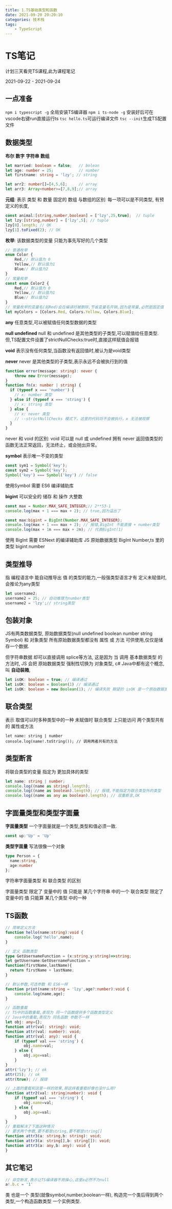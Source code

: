 ```yaml
---
title: 1.TS基础类型和函数
date: 2021-09-20 20:20:10
categories: 技术栈
tags: 
    - TypeScript
---
```


# TS笔记

计划三天看完TS课程,此为课程笔记

2021-09-22 - 2021-09-24


## 一点准备
`npm i typescript -g` 全局安装TS编译器
`npm i ts-node -g` 安装好后可在vscode右键run直接运行ts
`tsc hello.ts`可运行编译文件
`tsc --init`生成TS配置文件

## 数据类型

__布尔__ __数字__ __字符串__ __数组__
```ts
let married: boolean = false;   // bolean
let age: number = 25;           // number
let firstname: string = 'lzy'; // string

let arr2: number[]=[4,5,6];     // array
let arr3: Array<number>=[7,8,9];// array
```

__元组__: 表示 类型 和 数量 固定的 数组
与数组的区别: 每一项可以是不同类型, 有预定义的长度, 
```ts
const animal:[string,number,boolean] = ['lzy',25,true];  // tuple
let lzy:[string,number] = ['lzy',5]; // tuple
lzy[0].length; // OK
lzy[1].toFixed(2); // OK
```

__枚举__: 该数据类型的变量 只能为事先写好的几个类型
```ts
// 普通枚举
enum Color {
    Red,// 默认值为 0 
    Yellow,// 默认值为1
    Blue// 默认值为2
}
// 常量枚举
const enum Color2 {
    Red,// 默认值为 0 
    Yellow,// 默认值为1
    Blue// 默认值为2
}
// 常量枚举的变量名(如Red)会在编译时被删除,节省变量名开销,因为是常量,必然是固定值
let myColors = [Colors.Red, Colors.Yellow, Colors.Blue];
```
__any__
任意类型,可以被赋值任何类型数据的类型

__null__ __undefined__
null 和 undefined 是其他类型的子类型,可以赋值给任意类型.
但,TS配置文件设置了strictNullChecks:true时,直接这样赋值会报错

__void__
表示没有任何类型,当函数没有返回值时,被认为是void类型

__never__
never 是其他类型的子类型,表示永远不会被执行到的值
```ts
function error(message: string): never {
    throw new Error(message);
}
function fn(x: number | string) {
  if (typeof x === 'number') {
    // x: number 类型
  } else if (typeof x === 'string') {
    // x: string 类型
  } else {
    // x: never 类型
    // --strictNullChecks 模式下，这里的代码将不会被执行，x 无法被观察
  }
}
```
never 和 void 的区别: void 可以是 null 或 undefined
拥有 never 返回值类型的函数无法正常返回，无法终止，或会抛出异常。

__symbol__
表示唯一不变的类型
```ts
const sym1 = Symbol('key');
const sym2 = Symbol('key');
Symbol('key') === Symbol('key') // false
```
使用Symbol 需要 ES6 编译辅助库

__bigint__
可以安全的 储存 和 操作 大整数
```ts
const max = Number.MAX_SAFE_INTEGER;// 2**53-1
console.log(max + 1 === max + 2); // true,因为溢出了

const max:bigint = BigInt(Number.MAX_SAFE_INTEGER);
console.log(max + 1 === max + 2); // 报错,BigInt 不能直接 + number类型
console.log(max + 1n === max + 2n); // 代表BigInt(1)
```
使用 BigInt 需要 ESNext 的编译辅助库
JS 原始数据类型 BigInt Number,ts 里的类型 bigint number

## 类型推导
指 编程语言中 能自动推导出 值 的类型的能力,一般强类型语言才有
定义未赋值时,会推论为any类型
```ts
let username2;
username2 = 25; // 自动推理为number类型
username2 = 'lzy';// string类型
```

## 包装对象
JS有两类数据类型, 原始数据类型(null undefined boolean number string Symbol) 和 对象类型
所有原始数据类型都没有 属性 或 方法 可供使用,仅仅是储存一个数据.

但字符串数据 却可以直接调用 splice等方法,
这是因为 当 调用 基本数据类型 的方法时, JS 会把 原始数据类型 强制性切换为 对象类型,
c# Java中都有这个概念,叫 __自动装箱__,

```ts
let isOK: boolean = true; // 编译通过
let isOK: boolean = Boolean(1) // 编译通过
let isOK: boolean = new Boolean(1); // 编译失败 期望的 isOK 是一个原始数据类型
```

## 联合类型
表示 取值可以时多种类型中的一种
未赋值时 联合类型 上只能访问 两个类型共有的 属性或方法
```TS
let name: string | number
console.log(name!.toString()); // 调用两者共有的方法
```

## 类型断言
将联合类型的变量 指定为 更加具体的类型
```ts
let name: string | number;
console.log((name as string).length);
console.log((name as boolean).length); // 报错,不能指定为联合类型外的类型
console.log((name as any as boolean).length); // 双重断言,OK
```

## 字面量类型和类型字面量
__字面量类型__ 一个字面量就是一个类型,类型和值必须一致.
```ts
const up:'Up' = 'Up'
```

__类型字面量__ 写法很像一个对象
```ts
type Person = {
  name:string,
  age:number
};
```

字符串字面量类型 和 联合类型 的区别

字面量类型 限定了 变量中的 值 只能是 某几个字符串 中的一个
联合类型   限定了 变量中的 值 只能算 某几个类型  中的一种


## TS函数

```ts
// 简单定义方法
function hello(name:string):void {
    console.log('hello',name);
}

// 定义 函数类型
type GetUsernameFunction = (x:string,y:string)=>string;
let getUsername:GetUsernameFunction = 
function(firstName,lastName){
  return firstName + lastName;
}

// 默认参数,可选参数 和 ES6一样
function print(name:string = 'lzy',age?:number):void {
    console.log(name,age);
}

// 函数重载
// TS中的函数重载,表现为 同一个函数提供多个函数类型定义
// Java中的重载,表现为 同名函数 参数不一样
let obj: any={};
function attr(val: string): void;
function attr(val: number): void;
function attr(val: any): void {
    if (typeof val === 'string') {
        obj.name=val;
    } else {
        obj.age=val;
    }
}
attr('lzy'); // ok
attr(25); // ok
attr(true); // 报错

// 上面的重载和这里一样的效果,那这样看重载好像也没什么用?
function attr2(val: string|number): void {
    if (typeof val === 'string') {
        obj.name=val;
    } else {
        obj.age=val;
    }
}
// 重载解决了下面这种情况
// 要求两个参数,要不都是string,要不都是string[]
function attr3(a: string,b: string): void;
function attr3(a: string[],b: string[]): void;
function attr3(a: any,b: any): void {
}
```

## 其它笔记
```ts
// 非空断言,表示让TS编译器不用操心,这里a必然不为null
a!.b.c = '1'
```

类 也是一个 类型(就像symbol,number,boolean一样),
构造完一个类后得到两个类型,一个构造函数类型 一个实例类型.
